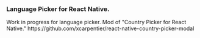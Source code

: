<h3>
  Language Picker for React Native.
</h3>



<p>
  Work in progress for language picker. 
  Mod of "Country Picker for React Native." https://github.com/xcarpentier/react-native-country-picker-modal
</p>
